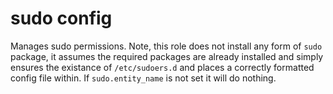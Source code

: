 # sudo config
Manages sudo permissions. Note, this role does not install any form of `sudo` package, it assumes the required packages are already installed and simply ensures the existance of `/etc/sudoers.d` and places a correctly formatted config file within. If `sudo.entity_name` is not set it will do nothing.

<!--TOC-->
<!--ENDTOC-->

<!--ROLEVARS-->
<!--ENDROLEVARS-->
